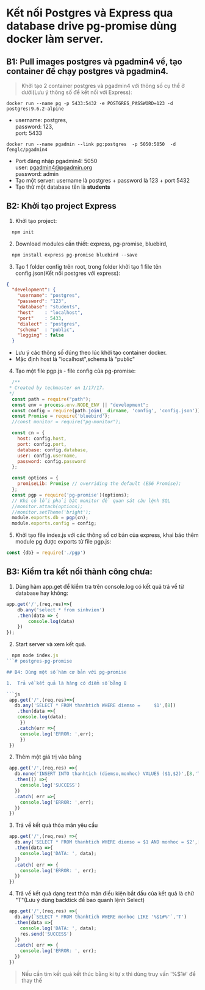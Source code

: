 # Kết nối Postgres và Express qua database drive pg-promise dùng docker làm server.

## B1: Pull images postgres và pgadmin4 về, tạo container để chạy postgres và pgadmin4.
>Khởi tạo 2 container postgres và pgadmin4 với thông số cụ thể ở dưới(Lưu ý thông số để kết nối với Express):

```
docker run --name pg -p 5433:5432 -e POSTGRES_PASSWORD=123 -d postgres:9.6.2-alpine
```

*   username: postgres, <br />
    password: 123,<br />
    port: 5433

````
docker run --name pgadmin --link pg:postgres  -p 5050:5050  -d fenglc/pgadmin4
````
* Port đăng nhập pgadmin4: 5050<br />
  user: pgadmin4@pgadmin.org<br />
  password: admin <br />
* Tạo một server: username là postgres + password là 123 + port 5432
* Tạo thử một database tên là <strong>students</strong>
## B2: Khởi tạo project Express
1. Khởi tạo project:

```js
  npm init
```
2. Download modules cần thiết: express, pg-promise, bluebird,
```js
  npm install express pg-promise bluebird --save
```
3. Tạo 1 folder config trên root, trong folder khởi tạo 1 file tên config.json(Kết nối postgres với express):
```json
{
  "development": {
    "username": "postgres",
    "password": "123",
    "database": "students",
    "host"    : "localhost",
    "port"    : 5433,
    "dialect" : "postgres",
    "schema"  : "public",
    "logging" : false
  }
```
* Lưu ý các thông số đúng theo lúc khởi tạo container docker.
* Mặc định host là "localhost",schema là "public"
4. Tạo một file pgp.js - file config của pg-promise:

```js
  /**
 * Created by techmaster on 1/17/17.
 */
  const path = require("path");
  const env = process.env.NODE_ENV || "development";
  const config = require(path.join(__dirname, 'config', 'config.json'))[env];
  const Promise = require('bluebird');
  //const monitor = require("pg-monitor");

  const cn = {
    host: config.host,
    port: config.port,
    database: config.database,
    user: config.username,
    password: config.password
  };

  const options = {
    promiseLib: Promise // overriding the default (ES6 Promise);
  };
  const pgp = require('pg-promise')(options);
  // Khi có lỗi phải bật monitor để quan sát câu lệnh SQL
  //monitor.attach(options);
  //monitor.setTheme('bright');
  module.exports.db = pgp(cn);
  module.exports.config = config;
```

5. Khởi tạo file index.js với các thông số cơ bản của express, khai báo thêm module pg được exports từ file pgp.js:

```js
const {db} = require('./pgp')
```
## B3: Kiểm tra kết nối thành công chưa:

1. Dùng hàm app.get để kiểm tra trên console.log có kết quả trả về từ database hay không:
```js
app.get('/',(req,res)=>{
	db.any('select * from sinhvien')
	.then(data => {
		console.log(data)
	})
});
```
2. Start server và xem kết quả.

```js
  npm node index.js
```# postgres-pg-promise

## B4: Dùng một số hàm cơ bản với pg-promise

1.  Trả về kết quả là hàng có điểm số bằng 8

```js
 app.get('/',(req,res)=>{
   db.any('SELECT * FROM thanhtich WHERE diemso =     $1',[8])
    .then(data =>{
    console.log(data);
     })
    .catch(err =>{
     console.log('ERROR: ',err);
     })
 }) 
 ```
 2. Thêm một giá trị vào bảng

 ```js
  app.get('/',(req,res) =>{
    db.none('INSERT INTO thanhtich (diemso,monhoc) VALUES ($1,$2)',[8,'Toan hoc'])
    .then(() =>{
      console.log('SUCCESS')
    })
    .catch( err =>{
      console.log('ERROR: ',err);
    })
  })
 ```

 3. Trả về kết quả thỏa mãn yêu cầu

 ```js
  app.get('/',(req,res) =>{
    db.any('SELECT * FROM thanhtich WHERE diemso = $1 AND monhoc = $2',[8,'Toan hoc'])
    .then(data =>{
      console.log('DATA: ', data);
    })
    .catch( err => {
      console.log('ERROR: ', err);
    })
  })
 ```

 4. Trả về kết quả dạng text thỏa mãn điều kiện bắt đầu của kết quả là chữ "T"(Lưu ý dùng backtick để bao quanh lệnh Select)

 ```js
  app.get('/',(req,res) =>{
    db.any(`SELECT * FROM thanhtich WHERE monhoc LIKE '%$1#%'`,'T')
    .then(data =>{
      console.log('DATA: ', data);
      res.send('SUCCESS')
    })
    .catch( err => {
      console.log('ERROR: ', err);
    })
  })
 ```
 >Nếu cần tìm kết quả kết thúc bằng kí tự x thì dùng truy vấn '%$1#' để thay thế